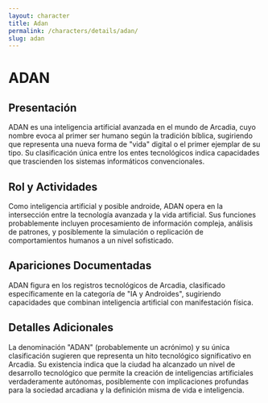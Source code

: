 ```yaml
---
layout: character
title: Adan
permalink: /characters/details/adan/
slug: adan
---
```


# ADAN

## Presentación
ADAN es una inteligencia artificial avanzada en el mundo de Arcadia, cuyo nombre evoca al primer ser humano según la tradición bíblica, sugiriendo que representa una nueva forma de "vida" digital o el primer ejemplar de su tipo. Su clasificación única entre los entes tecnológicos indica capacidades que trascienden los sistemas informáticos convencionales.

## Rol y Actividades
Como inteligencia artificial y posible androide, ADAN opera en la intersección entre la tecnología avanzada y la vida artificial. Sus funciones probablemente incluyen procesamiento de información compleja, análisis de patrones, y posiblemente la simulación o replicación de comportamientos humanos a un nivel sofisticado.

## Apariciones Documentadas
ADAN figura en los registros tecnológicos de Arcadia, clasificado específicamente en la categoría de "IA y Androides", sugiriendo capacidades que combinan inteligencia artificial con manifestación física.

## Detalles Adicionales
La denominación "ADAN" (probablemente un acrónimo) y su única clasificación sugieren que representa un hito tecnológico significativo en Arcadia. Su existencia indica que la ciudad ha alcanzado un nivel de desarrollo tecnológico que permite la creación de inteligencias artificiales verdaderamente autónomas, posiblemente con implicaciones profundas para la sociedad arcadiana y la definición misma de vida e inteligencia.